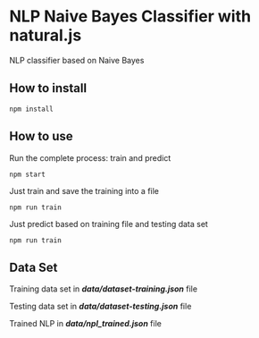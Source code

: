 # NLP Naive Bayes Classifier with natural.js

NLP classifier based on Naive Bayes

## How to install

```
npm install
```

## How to use

Run the complete process: train and predict
```
npm start
```

Just train and save the training into a file
```
npm run train
```

Just predict based on training file and testing data set

```
npm run train
```

## Data Set

Training data set in ***data/dataset-training.json*** file

Testing data set in ***data/dataset-testing.json*** file

Trained NLP in ***data/npl_trained.json*** file